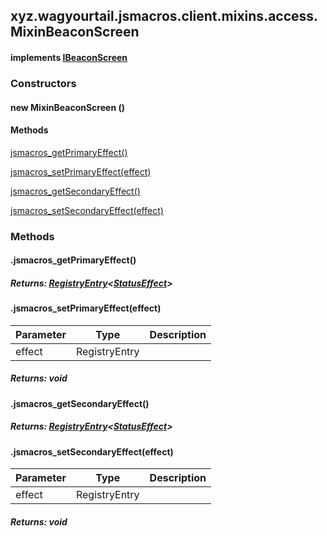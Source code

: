 

xyz.wagyourtail.jsmacros.client.mixins.access.MixinBeaconScreen
---------------------------------------------------------------

#### implements [IBeaconScreen](1.9.2/xyz/wagyourtail/jsmacros/client/access/IBeaconScreen.html)

### Constructors

#### new MixinBeaconScreen ()




#### Methods

[jsmacros\_getPrimaryEffect()](#jsmacros_getPrimaryEffect-)


[jsmacros\_setPrimaryEffect(effect)](#jsmacros_setPrimaryEffect-RegistryEntry-)


[jsmacros\_getSecondaryEffect()](#jsmacros_getSecondaryEffect-)


[jsmacros\_setSecondaryEffect(effect)](#jsmacros_setSecondaryEffect-RegistryEntry-)



### Methods

#### .jsmacros\_getPrimaryEffect()


##### Returns: [RegistryEntry](https://wagyourtail.xyz/Projects/MinecraftMappingViewer/App?mapping=INTERMEDIARY,YARN&version=1.20.5&search=net/minecraft/registry/entry/RegistryEntry)<[StatusEffect](https://wagyourtail.xyz/Projects/MinecraftMappingViewer/App?mapping=INTERMEDIARY,YARN&version=1.20.5&search=net/minecraft/entity/effect/StatusEffect)>



#### .jsmacros\_setPrimaryEffect(effect)

| Parameter | Type | Description |
|---|---|---|
| effect | RegistryEntry<StatusEffect> |  |

##### Returns: void



#### .jsmacros\_getSecondaryEffect()


##### Returns: [RegistryEntry](https://wagyourtail.xyz/Projects/MinecraftMappingViewer/App?mapping=INTERMEDIARY,YARN&version=1.20.5&search=net/minecraft/registry/entry/RegistryEntry)<[StatusEffect](https://wagyourtail.xyz/Projects/MinecraftMappingViewer/App?mapping=INTERMEDIARY,YARN&version=1.20.5&search=net/minecraft/entity/effect/StatusEffect)>



#### .jsmacros\_setSecondaryEffect(effect)

| Parameter | Type | Description |
|---|---|---|
| effect | RegistryEntry<StatusEffect> |  |

##### Returns: void




